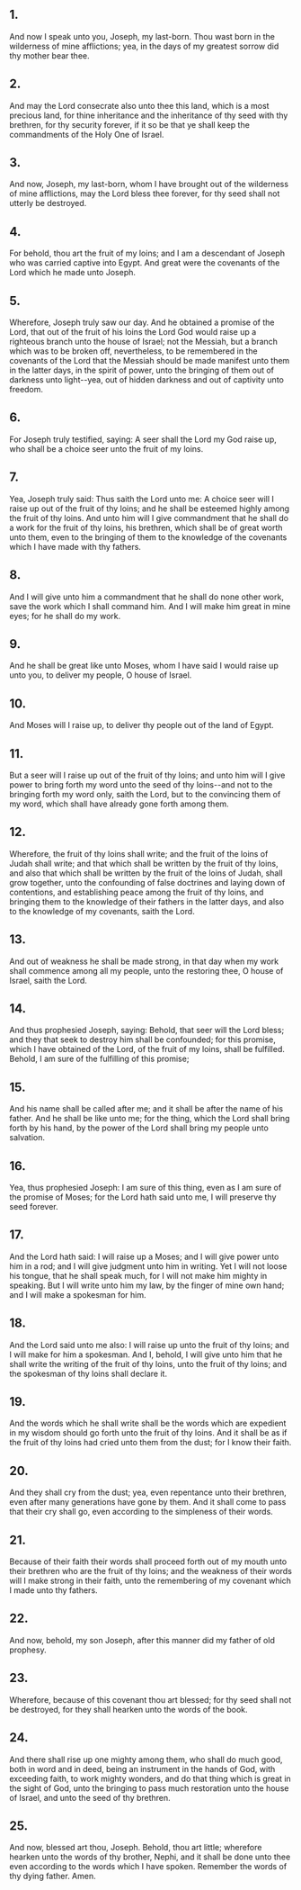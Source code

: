 ## 1.
And now I speak unto you, Joseph, my last-born. Thou wast born in the wilderness of mine afflictions; yea, in the days of my greatest sorrow did thy mother bear thee.
## 2.
And may the Lord consecrate also unto thee this land, which is a most precious land, for thine inheritance and the inheritance of thy seed with thy brethren, for thy security forever, if it so be that ye shall keep the commandments of the Holy One of Israel.
## 3.
And now, Joseph, my last-born, whom I have brought out of the wilderness of mine afflictions, may the Lord bless thee forever, for thy seed shall not utterly be destroyed.
## 4.
For behold, thou art the fruit of my loins; and I am a descendant of Joseph who was carried captive into Egypt. And great were the covenants of the Lord which he made unto Joseph.
## 5.
Wherefore, Joseph truly saw our day. And he obtained a promise of the Lord, that out of the fruit of his loins the Lord God would raise up a righteous branch unto the house of Israel; not the Messiah, but a branch which was to be broken off, nevertheless, to be remembered in the covenants of the Lord that the Messiah should be made manifest unto them in the latter days, in the spirit of power, unto the bringing of them out of darkness unto light--yea, out of hidden darkness and out of captivity unto freedom.
## 6.
For Joseph truly testified, saying: A seer shall the Lord my God raise up, who shall be a choice seer unto the fruit of my loins.
## 7.
Yea, Joseph truly said: Thus saith the Lord unto me: A choice seer will I raise up out of the fruit of thy loins; and he shall be esteemed highly among the fruit of thy loins. And unto him will I give commandment that he shall do a work for the fruit of thy loins, his brethren, which shall be of great worth unto them, even to the bringing of them to the knowledge of the covenants which I have made with thy fathers.
## 8.
And I will give unto him a commandment that he shall do none other work, save the work which I shall command him. And I will make him great in mine eyes; for he shall do my work.
## 9.
And he shall be great like unto Moses, whom I have said I would raise up unto you, to deliver my people, O house of Israel.
## 10.
And Moses will I raise up, to deliver thy people out of the land of Egypt.
## 11.
But a seer will I raise up out of the fruit of thy loins; and unto him will I give power to bring forth my word unto the seed of thy loins--and not to the bringing forth my word only, saith the Lord, but to the convincing them of my word, which shall have already gone forth among them.
## 12.
Wherefore, the fruit of thy loins shall write; and the fruit of the loins of Judah shall write; and that which shall be written by the fruit of thy loins, and also that which shall be written by the fruit of the loins of Judah, shall grow together, unto the confounding of false doctrines and laying down of contentions, and establishing peace among the fruit of thy loins, and bringing them to the knowledge of their fathers in the latter days, and also to the knowledge of my covenants, saith the Lord.
## 13.
And out of weakness he shall be made strong, in that day when my work shall commence among all my people, unto the restoring thee, O house of Israel, saith the Lord.
## 14.
And thus prophesied Joseph, saying: Behold, that seer will the Lord bless; and they that seek to destroy him shall be confounded; for this promise, which I have obtained of the Lord, of the fruit of my loins, shall be fulfilled. Behold, I am sure of the fulfilling of this promise;
## 15.
And his name shall be called after me; and it shall be after the name of his father. And he shall be like unto me; for the thing, which the Lord shall bring forth by his hand, by the power of the Lord shall bring my people unto salvation.
## 16.
Yea, thus prophesied Joseph: I am sure of this thing, even as I am sure of the promise of Moses; for the Lord hath said unto me, I will preserve thy seed forever.
## 17.
And the Lord hath said: I will raise up a Moses; and I will give power unto him in a rod; and I will give judgment unto him in writing. Yet I will not loose his tongue, that he shall speak much, for I will not make him mighty in speaking. But I will write unto him my law, by the finger of mine own hand; and I will make a spokesman for him.
## 18.
And the Lord said unto me also: I will raise up unto the fruit of thy loins; and I will make for him a spokesman. And I, behold, I will give unto him that he shall write the writing of the fruit of thy loins, unto the fruit of thy loins; and the spokesman of thy loins shall declare it.
## 19.
And the words which he shall write shall be the words which are expedient in my wisdom should go forth unto the fruit of thy loins. And it shall be as if the fruit of thy loins had cried unto them from the dust; for I know their faith.
## 20.
And they shall cry from the dust; yea, even repentance unto their brethren, even after many generations have gone by them. And it shall come to pass that their cry shall go, even according to the simpleness of their words.
## 21.
Because of their faith their words shall proceed forth out of my mouth unto their brethren who are the fruit of thy loins; and the weakness of their words will I make strong in their faith, unto the remembering of my covenant which I made unto thy fathers.
## 22.
And now, behold, my son Joseph, after this manner did my father of old prophesy.
## 23.
Wherefore, because of this covenant thou art blessed; for thy seed shall not be destroyed, for they shall hearken unto the words of the book.
## 24.
And there shall rise up one mighty among them, who shall do much good, both in word and in deed, being an instrument in the hands of God, with exceeding faith, to work mighty wonders, and do that thing which is great in the sight of God, unto the bringing to pass much restoration unto the house of Israel, and unto the seed of thy brethren.
## 25.
And now, blessed art thou, Joseph. Behold, thou art little; wherefore hearken unto the words of thy brother, Nephi, and it shall be done unto thee even according to the words which I have spoken. Remember the words of thy dying father. Amen.
